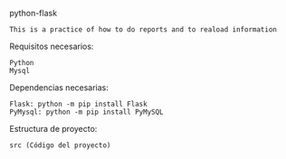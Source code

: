 python-flask
    
    This is a practice of how to do reports and to reaload information

Requisitos necesarios:

    Python
    Mysql

Dependencias necesarias:

    Flask: python -m pip install Flask
    PyMysql: python -m pip install PyMySQL

Estructura de proyecto:

    src (Código del proyecto)